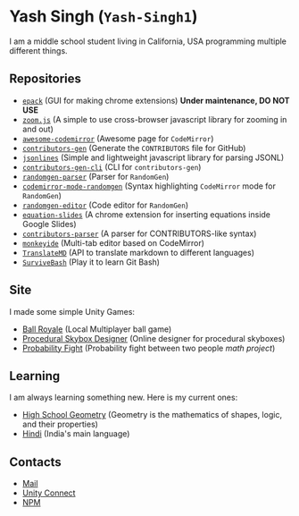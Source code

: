 # Yash Singh (`Yash-Singh1`)

I am a middle school student living in California, USA programming multiple different things.

## Repositories

- [`epack`](https://github.com/Yash-Singh1/epack) (GUI for making chrome extensions) **Under maintenance, DO NOT USE**
- [`zoom.js`](https://github.com/Yash-Singh1/zoom.js) (A simple to use cross-browser javascript library for zooming in and out)
- [`awesome-codemirror`](https://github.com/Yash-Singh1/awesome-codemirror) (Awesome page for `CodeMirror`)
- [`contributors-gen`](https://github.com/Yash-Singh1/contributors-gen) (Generate the `CONTRIBUTORS` file for GitHub)
- [`jsonlines`](https://github.com/Yash-Singh1/JSONL.js) (Simple and lightweight javascript library for parsing JSONL)
- [`contributors-gen-cli`](https://github.com/Yash-Singh1/contributors-gen-cli) (CLI for `contributors-gen`)
- [`randomgen-parser`](https://github.com/Yash-Singh1/randomgen-parser) (Parser for `RandomGen`)
- [`codemirror-mode-randomgen`](https://github.com/Yash-Singh1/codemirror-mode-randomgen) (Syntax highlighting `CodeMirror` mode for `RandomGen`)
- [`randomgen-editor`](https://github.com/Yash-Singh1/randomgen-editor) (Code editor for `RandomGen`)
- [`equation-slides`](https://github.com/Yash-Singh1/equation-slides) (A chrome extension for inserting equations inside Google Slides)
- [`contributors-parser`](https://github.com/Yash-Singh1/contributors-parser) (A parser for CONTRIBUTORS-like syntax)
- [`monkeyide`](https://github.com/Yash-Singh1/monkeyide) (Multi-tab editor based on CodeMirror)
- [`TranslateMD`](https://github.com/Yash-Singh1/TranslateMD) (API to translate markdown to different languages)
- [`SurviveBash`](https://github.com/Yash-Singh1/SurviveBash) (Play it to learn Git Bash)

## Site

I made some simple Unity Games:

- [Ball Royale](https://github.com/Yash-Singh1/ball-royale) (Local Multiplayer ball game)
- [Procedural Skybox Designer](https://github.com/Yash-Singh1/procedural-skybox) (Online designer for procedural skyboxes)
- [Probability Fight](https://yash-singh1.github.io/fight/) (Probability fight between two people *math project*)

## Learning

I am always learning something new. Here is my current ones:

- [High School Geometry](https://en.wikipedia.org/wiki/Geometry) (Geometry is the mathematics of shapes, logic, and their properties)
- [Hindi](https://en.wikipedia.org/wiki/Hindi) (India's main language)

## Contacts

- [Mail](mailto:saiansh2525@gmail.com)
- [Unity Connect](https://connect.unity.com/u/saiansh2525)
- [NPM](https://www.npmjs.com/~saiansh2525)
